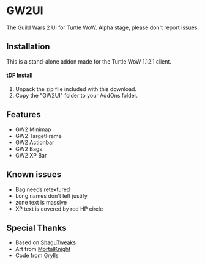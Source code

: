 # GW2UI
The Guild Wars 2 UI for Turtle WoW. Alpha stage, please don't report issues.

## Installation
This is a stand-alone addon made for the Turtle WoW 1.12.1 client. 

#### tDF Install
1. Unpack the zip file included with this download.
2. Copy the "GW2UI" folder to your AddOns folder.

## Features
- GW2 Minimap
- GW2 TargetFrame
- GW2 Actionbar
- GW2 Bags
- GW2 XP Bar

## Known issues
- Bag needs retextured
- Long names don't left justify
- zone text is massive
- XP text is covered by red HP circle

## Special Thanks
- Based on [ShaguTweaks](https://shagu.org/ShaguTweaks/)
- Art from [MortalKnight](https://github.com/Mortalknight/GW2_UI)
- Code from [Grylls](https://github.com/GryllsAddons/ShaguTweaks-mods)
